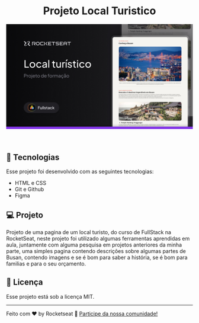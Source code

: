 <h1 align="center"> Projeto Local Turistico </h1>


<p align="center">
  <img alt="License" src="./assets/Thumbnail.jpg">
</p>

<br>

## 🚀 Tecnologias

Esse projeto foi desenvolvido com as seguintes tecnologias:

- HTML e CSS
- Git e Github
- Figma

## 💻 Projeto

Projeto de uma pagina de um local turisto, do curso de FullStack na RocketSeat, neste projeto foi utilizado algumas ferramentas aprendidas em aula, juntamente com alguma pesquisa em projetos anteriores da minha parte, uma simples pagina contendo descrições sobre algumas partes de Busan, contendo imagens e se é bom para saber a história, se é bom para familias e para o seu orçamento.




## :memo: Licença

Esse projeto está sob a licença MIT.

---

Feito com ♥ by Rocketseat :wave: [Participe da nossa comunidade!](https://discord.gg/rocketseat)
